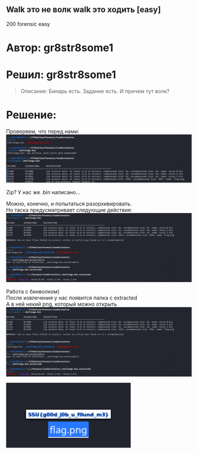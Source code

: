 ## Walk это не волк walk это ходить [easy]
200
forensic easy

# Автор: gr8str8some1
# Решил: gr8str8some1

> Описание: Бинарь есть. Задание есть. И причем тут волк?

# Решение:
Проверяем, что перед нами:<br>
![img.png](images/img.png)

Zip? У нас же .bin написано...<br>

Можно, конечно, и попытаться разорхивировать.<br>
Но таска предусматривает следующие действия:<br>
![img_1.png](images/img_1.png)

Работа с бинволком)<br>
После извлечения у нас появится папка с extracted<br>
А в ней некий png, который можно открыть<br>
![img_2.png](images/img_2.png)

![img_3.png](images/img_3.png)